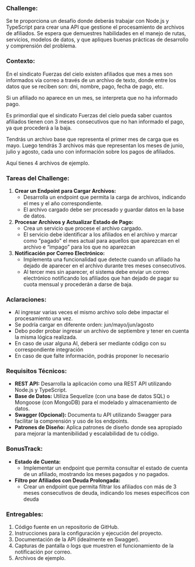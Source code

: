 ### Challenge:

Se te proporciona un desafío donde deberás trabajar con Node.js y TypeScript para crear una API que gestione el procesamiento de archivos de afiliados. Se espera que demuestres habilidades en el manejo de rutas, servicios, modelos de datos, y que apliques buenas prácticas de desarrollo y comprensión del problema.

### Contexto:

En el sindicato Fuerzas del cielo existen afiliados que mes a mes son informados vía correo a través de un archivo de texto, donde entre los datos que se reciben son: dni, nombre, pago, fecha de pago, etc.

Si un afiliado no aparece en un mes, se interpreta que no ha informado pago.

Es primordial que el sindicato Fuerzas del cielo pueda saber cuantos afiliados tienen con 3 meses consecutivos que no han informado el pago, ya que procederá a la baja.

Tendrás un archivo base que representa el primer mes de carga que es mayo. Luego tendrás  3 archivos  más que  representan los meses de junio, julio y agosto, cada uno con información sobre los pagos de afiliados. 

Aquí tienes 4 archivos de ejemplo.

### Tareas del Challenge:

1. **Crear un Endpoint para Cargar Archivos:**
    - Desarrolla un endpoint que permita la carga de archivos, indicando el mes y el año correspondiente.
    - El archivo cargado debe ser procesado y guardar datos en la base de datos.
2. **Procesar Archivos y Actualizar Estado de Pago:**
    - Crea un servicio que procese el archivo cargado.
    - El servicio debe identificar a los afiliados en el archivo y marcar como "pagado" el mes actual para aquellos que aparezcan en el archivo e “impago” para los que no aparezcan
3. **Notificación por Correo Electrónico:**
    - Implementa una funcionalidad que detecte cuando un afiliado ha dejado de aparecer en el archivo durante tres meses consecutivos.
    - Al tercer mes sin aparecer, el sistema debe enviar un correo electrónico notificando los afiliados que han dejado de pagar su cuota mensual y procederán a darse de baja.

### Aclaraciones:

- Al ingresar varias veces el mismo archivo solo debe impactar el procesamiento una vez.
- Se podría cargar en diferente orden:  jun/mayo/jun/agosto
- Debo poder probar ingresar un archivo de septiembre y tener en cuenta la misma lógica realizada.
- En caso de usar alguna AI, deberá ser mediante código con su correspondiente integración
- En caso de que falte información, podrás proponer lo necesario

### Requisitos Técnicos:

- **REST API:** Desarrolla la aplicación como una REST API utilizando Node.js y TypeScript.
- **Base de Datos:** Utiliza Sequelize (con una base de datos SQL) o Mongoose (con MongoDB) para el modelado y almacenamiento de datos.
- **Swagger (Opcional):** Documenta tu API utilizando Swagger para facilitar la comprensión y uso de los endpoints.
- **Patrones de Diseño:** Aplica patrones de diseño donde sea apropiado para mejorar la mantenibilidad y escalabilidad de tu código.

### BonusTrack:

- **Estado de Cuenta:**
    - Implementar un endpoint que permita consultar el estado de cuenta de un afiliado, mostrando los meses pagados y no pagados.
- **Filtro por Afiliados con Deuda Prolongada:**
    - Crear un endpoint que permita filtrar los afiliados con más de 3 meses consecutivos de deuda, indicando los meses específicos con deuda

### Entregables:

1. Código fuente en un repositorio de GitHub.
2. Instrucciones para la configuración y ejecución del proyecto.
3. Documentación de la API (idealmente en Swagger).
4. Capturas de pantalla o logs que muestren el funcionamiento de la notificación por correo.
5. Archivos de ejemplo.
